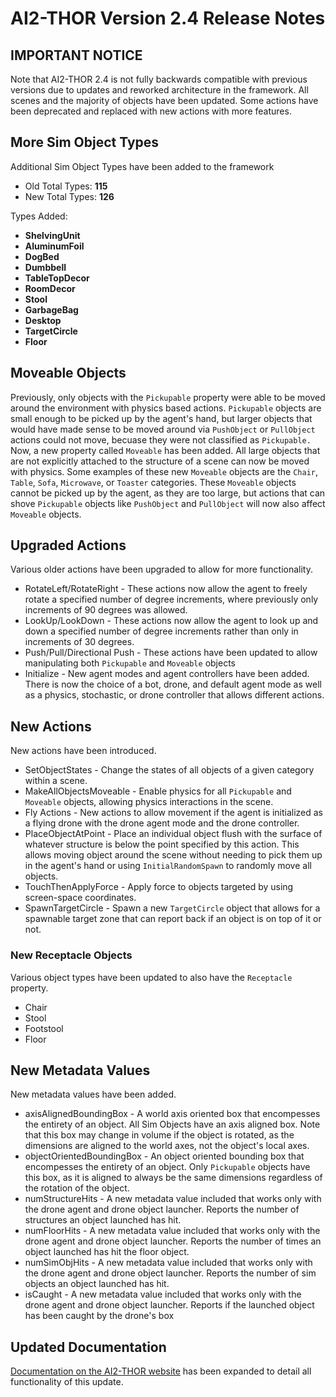 # AI2-THOR Version 2.4 Release Notes

## IMPORTANT NOTICE
Note that AI2-THOR 2.4 is not fully backwards compatible with previous versions due to updates and reworked architecture in the framework. All scenes and the majority of objects have been updated. Some actions have been deprecated and replaced with new actions with more features.

## More Sim Object Types
Additional Sim Object Types have been added to the framework
- Old Total Types: **115**
- New Total Types: **126**

Types Added:

- **ShelvingUnit**
- **AluminumFoil**
- **DogBed**
- **Dumbbell**
- **TableTopDecor**
- **RoomDecor**
- **Stool**
- **GarbageBag**
- **Desktop**
- **TargetCircle**
- **Floor**

## Moveable Objects
Previously, only objects with the `Pickupable` property were able to be moved around the environment with physics based actions. `Pickupable` objects are small enough to be picked up by the agent's hand, but larger objects that would have made sense to be moved around via `PushObject` or `PullObject` actions could not move, becuase they were not classified as `Pickupable.` Now, a new property called `Moveable` has been added. All large objects that are not explicitly attached to the structure of a scene can now be moved with physics. Some examples of these new `Moveable` objects are the `Chair`, `Table`, `Sofa`, `Microwave`, or `Toaster` categories. These `Moveable` objects cannot be picked up by the agent, as they are too large, but actions that can shove `Pickupable` objects like `PushObject` and `PullObject` will now also affect `Moveable` objects.

## Upgraded Actions
Various older actions have been upgraded to allow for more functionality.

- RotateLeft/RotateRight - These actions now allow the agent to freely rotate a specified number of degree increments, where previously only increments of 90 degrees was allowed.
- LookUp/LookDown - These actions now allow the agent to look up and down a specified number of degree increments rather than only in increments of 30 degrees.
- Push/Pull/Directional Push - These actions have been updated to allow manipulating both `Pickupable` and `Moveable` objects
- Initialize - New agent modes and agent controllers have been added. There is now the choice of a bot, drone, and default agent mode as well as a physics, stochastic, or drone controller that allows different actions.

## New Actions
New actions have been introduced.

- SetObjectStates - Change the states of all objects of a given category within a scene.
- MakeAllObjectsMoveable - Enable physics for all `Pickupable` and `Moveable` objects, allowing physics interactions in the scene.
- Fly Actions - New actions to allow movement if the agent is initialized as a flying drone with the drone agent mode and the drone controller.
- PlaceObjectAtPoint - Place an individual object flush with the surface of whatever structure is below the point specified by this action. This allows moving object around the scene without needing to pick them up in the agent's hand or using `InitialRandomSpawn` to randomly move all objects.
- TouchThenApplyForce - Apply force to objects targeted by using screen-space coordinates.
- SpawnTargetCircle - Spawn a new `TargetCircle` object that allows for a spawnable target zone that can report back if an object is on top of it or not.

### New Receptacle Objects
Various object types have been updated to also have the `Receptacle` property.
- Chair
- Stool
- Footstool
- Floor

## New Metadata Values
New metadata values have been added.

- axisAlignedBoundingBox - A world axis oriented box that encompesses the entirety of an object. All Sim Objects have an axis aligned box. Note that this box may change in volume if the object is rotated, as the dimensions are aligned to the world axes, not the object's local axes.
- objectOrientedBoundingBox - An object oriented bounding box that encompesses the entirety of an object. Only `Pickupable` objects have this box, as it is aligned to always be the same dimensions regardless of the rotation of the object.
- numStructureHits - A new metadata value included that works only with the drone agent and drone object launcher. Reports the number of structures an object launched has hit.
- numFloorHits - A new metadata value included that works only with the drone agent and drone object launcher. Reports the number of times an object launched has hit the floor object.
- numSimObjHits - A new metadata value included that works only with the drone agent and drone object launcher. Reports the number of sim objects an object launched has hit.
- isCaught - A new metadata value included that works only with the drone agent and drone object launcher. Reports if the launched object has been caught by the drone's box

## Updated Documentation
[Documentation on the AI2-THOR website](https://ai2thor.allenai.org/ithor/documentation/) has been expanded to detail all functionality of this update.


